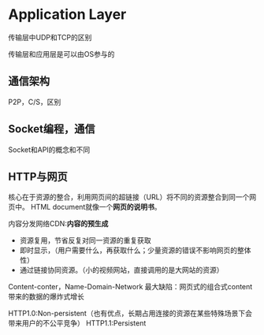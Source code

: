 # Application Layer

传输层中UDP和TCP的区别

传输层和应用层是可以由OS参与的

## 通信架构
P2P，C/S，区别

## Socket编程，通信
Socket和API的概念和不同

## HTTP与网页

核心在于资源的整合，利用网页间的超链接（URL）将不同的资源整合到同一个网页中。
	HTML document就像一个**网页的说明书**。

内容分发网络CDN:**内容的预生成**
* 资源复用，节省反复对同一资源的重复获取
* 即时显示，（用户需要什么，再获取什么；少量资源的错误不影响网页的整体性）
* 通过链接协同资源。（小的视频网站，直接调用的是大网站的资源）

Content-conter，Name-Domain-Network
最大缺陷：网页式的组合式content带来的数据的爆炸式增长

HTTP1.0:Non-persistent（也有优点，长期占用连接的资源在某些特殊场景下会带来用户的不公平竞争）
HTTP1.1:Persistent



